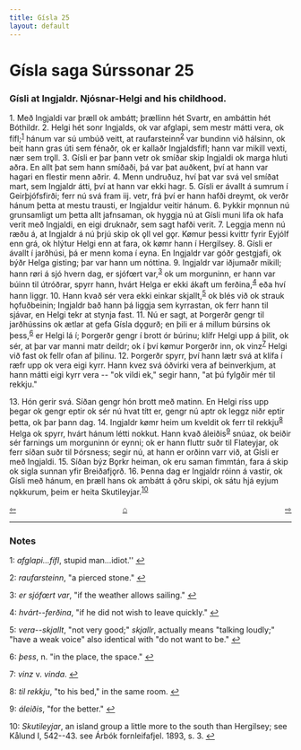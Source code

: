 ```yaml
---
title: Gísla 25
layout: default
---
```


# Gísla saga Súrssonar 25

### Gísli at Ingjaldr. Njósnar-Helgi and his childhood.  

1\. Með Ingjaldi var þræll ok ambátt; þrællinn hét Svartr, en ambáttin hét Bóthildr. 2. Helgi hét sonr Ingjalds, ok var afglapi, sem mestr mátti vera, ok fífl;<sup id="a1">[1](#myfootnote1)</sup> hánum var sú umbúð veitt, at raufarsteinn<sup id="a2">[2](#myfootnote2)</sup> var bundinn við hálsinn, ok beit hann gras úti sem fénaðr, ok er kallaðr Ingjaldsfífl; hann var mikill vexti, nær sem tr&#x1EB;ll. 3. Gísli er þar þann vetr ok smíðar skip Ingjaldi ok marga hluti aðra. En allt þat sem hann smíðaði, þá var þat auðkent, því at hann var hagari en flestir menn aðrir. 4. Menn undruðuz, hví þat var svá vel smíðat mart, sem Ingjaldr átti, því at hann var ekki hagr. 5. Gísli er ávallt á sumrum í Geirþjófsfirði; ferr nú svá fram iij. vetr, frá því er hann hafði dreymt, ok verðr hánum þetta at mestu trausti, er Ingjaldur veitir hánum. 6. Þykkir m&#x1EB;nnun nú grunsamligt um þetta allt jafnsaman, ok hyggja nú at Gísli muni lifa ok hafa verit með Ingjaldi, en eigi druknaðr, sem sagt hafði verit. 7. Leggja menn nú ræðu á, at Ingjaldr á nú þrjú skip ok &#x1EB;ll vel g&#x1EB;r. K&oslash;mur þessi kvittr fyrir Eyjólf enn grá, ok hlýtur Helgi enn at fara, ok k&oslash;mr hann í Hergilsey. 8. Gísli er ávallt í jarðhúsi, þá er menn koma í eyna. En Ingjaldr var góðr gestgjafi, ok býðr Helga gisting; þar var hann um nóttina. 9. Ingjaldr var iðjumaðr mikill; hann r&oslash;ri á sjó hvern dag, er sjóf&oelig;rt var,<sup id="a3">[3](#myfootnote3)</sup> ok um morguninn, er hann var búinn til útróðrar, spyrr hann, hvárt Helga er ekki ákaft um ferðina,<sup id="a4">[4](#myfootnote4)</sup> eða hví hann liggr. 10. Hann kvað sér vera ekki einkar skjallt,<sup id="a5">[5](#myfootnote5)</sup> ok blés við ok strauk h&#x1EB;fuðbeinin; Ingjaldr bað hann þá liggja sem kyrrastan, ok ferr hann til sjávar, en Helgi tekr at stynja fast. 11. Nú er sagt, at Þorgerðr gengr til jarðhússins ok ætlar at gefa Gísla d&#x1EB;gurð; en þili er á millum búrsins ok þess,<sup id="a6">[6](#myfootnote6)</sup> er Helgi lá í; Þorgerðr gengr í brott ór búrinu; klífr Helgi upp á þilit, ok sér, at þar var manni matr deildr; ok í því k&oslash;mur Þorgerðr inn, ok vinz<sup id="a7">[7](#myfootnote7)</sup> Helgi við fast ok fellr ofan af þilinu. 12. Þorgerðr spyrr, því hann lætr svá at klífa í ræfr upp ok vera eigi kyrr. Hann kvez svá óðvirki vera af beinverkjum, at hann mátti eigi kyrr vera -- "ok vildi ek," segir hann, "at þú fylgðir mér til rekkju."

13\. Hón gerir svá. Síðan gengr hón brott með matinn. En Helgi ríss upp þegar ok gengr eptir ok sér nú hvat títt er, gengr nú aptr ok leggz niðr eptir þetta, ok þar þann dag. 14. Ingjaldr k&oslash;mr heim um kveldit ok ferr til rekkju<sup id="a8">[8](#myfootnote8)</sup> Helga ok spyrr, hvárt hánum létti nokkut. Hann kvað áleiðis<sup id="a9">[9](#myfootnote9)</sup> snúaz, ok beiðir sér farnings um morguninn ór eynni; ok er hann fluttr suðr til Flateyjar, ok ferr síðan suðr til Þórsness; segir nú, at hann er orðinn varr við, at Gísli er með Ingjaldi. 15. Síðan býz B&#x1EB;rkr heiman, ok eru saman fimmtán, fara á skip ok sigla sunnan yfir Breiðafj&#x1EB;rð. 16. Þenna dag er Ingjaldr róinn á vastir, ok Gísli með hánum, en þræll hans ok ambátt á &#x1EB;ðru skipi, ok sátu hjá eyjum n&#x1EB;kkurum, þeim er heita Skutileyjar.<sup id="a10">[10](#myfootnote10)</sup>

<div style="float: left"><a href="http://rcblack.net/Gisla_saga/Gisla_24">⇦</a></div>
<div style="float: right"><a href="http://rcblack.net/Gisla_saga/Gisla_26">⇨</a></div>
<div style="margin: 0 auto; width: 100px;"><a href="http://rcblack.net/Gisla_saga/Gisla_home">&#8962;</a></div>

---

### Notes

<a name="myfootnote1" id="f1">1</a>:
 _afglapi...fífl_, stupid man...idiot.''
[↩](#a1)

<a name="myfootnote2" id="f2">2</a>:
 _raufarsteinn_, "a pierced stone."
[↩](#a2)

<a name="myfootnote3" id="f3">3</a>:
 _er sjóf&oelig;rt var_, "if the weather allows sailing."
[↩](#a3)

<a name="myfootnote4" id="f4">4</a>:
 _hvárt--ferðina_, "if he did not wish to leave quickly."
[↩](#a4)

<a name="myfootnote5" id="f5">5</a>:
 _vera--skjallt_, "not very good;" _skjallr_, actually means "talking loudly;" "have a weak voice" also identical with "do not want to be."
[↩](#a5)

<a name="myfootnote6" id="f6">6</a>:
 _þess_, n. "in the place, the space."
[↩](#a6)

<a name="myfootnote7" id="f7">7</a>:
 _vinz_ v. _vinda_.
[↩](#a7)

<a name="myfootnote8" id="f8">8</a>:
 _til rekkju_, "to his bed," in the same room.
[↩](#a8)

<a name="myfootnote9" id="f9">9</a>:
 _áleiðis_, "for the better."
[↩](#a9)

<a name="myfootnote10" id="f10">10</a>:
 _Skutileyjar_, an island group a little more to the south than Hergilsey; see Kålund I, 542--43. see Árbók fornleifafjel. 1893, s. 3.
[↩](#a10)
